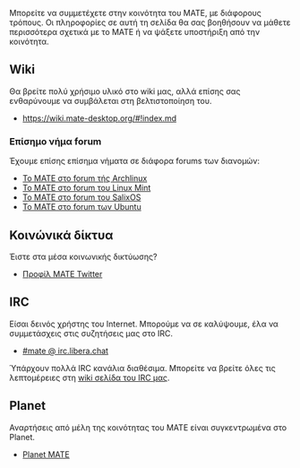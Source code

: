 <!--
.. link:
.. description:
.. tags: Forums,Wiki,IRC,Planet
.. date: 2011-12-05 07:14:07
.. title: Κοινότητα
.. slug: community
-->

Μπορείτε να συμμετέχετε στην κοινότητα του MATE, με διάφορους τρόπους.
Οι πληροφορίες σε αυτή τη σελίδα θα σας βοηθήσουν να μάθετε περισσότερα σχετικά με το MATE 
ή να ψάξετε υποστήριξη από την κοινότητα.

## Wiki

Θα βρείτε πολύ χρήσιμο υλικό στο wiki μας, αλλά επίσης σας ενθαρύνουμε 
να συμβάλεται στη βελτιστοποίηση του.

  * <https://wiki.mate-desktop.org/#!index.md>

### Επίσημο νήμα forum

Έχουμε επίσης επίσημα νήματα σε διάφορα forums των διανομών:

  * [Το MATE στο forum τής Archlinux](https://bbs.archlinux.org/viewtopic.php?id=121162&p=1)
  * [Το MATE στο forum του Linux Mint](https://forums.linuxmint.com/viewtopic.php?t=86481)
  * [Το MATE στο forum του SalixOS](https://www.salixos.org/forum/viewtopic.php?f=17&t=3371)
  * [Το MATE στο forum των Ubuntu](https://ubuntuforums.org/showthread.php?p=11333073)

## Κοινώνικά δίκτυα

Έιστε στα μέσα κοινωνικής δικτύωσης?

  * [Προφίλ MATE Twitter](https://twitter.com/mate_desktop) 

## IRC

Είσαι δεινός χρήστης του Internet. Μπορούμε να σε καλύψουμε, έλα να συμμετάσχεις στις συζητήσεις μας στο IRC.

  * [#mate @ irc.libera.chat](https://web.libera.chat/?#mate)

Ύπάρχουν πολλά IRC κανάλια διαθέσιμα. Μπορείτε να βρείτε όλες τις λεπτομέρειες στη [wiki σελίδα του IRC μας](https://wiki.mate-desktop.org/#!pages/irc.md).

## Planet

Αναρτήσεις από μέλη της κοινότητας του MATE είναι συγκεντρωμένα στο Planet.

  * [Planet MATE](https://planet.mate-desktop.org)

